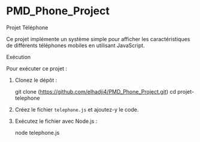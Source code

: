 # PMD_Phone_Project

Projet Téléphone

Ce projet implémente un système simple pour afficher les caractéristiques de différents téléphones mobiles en utilisant JavaScript.

Exécution

Pour exécuter ce projet :

1. Clonez le dépôt :
   
    git clone (https://github.com/elhadji4/PMD_Phone_Project.git)
    cd projet-telephone
    

2. Créez le fichier `telephone.js` et ajoutez-y le code.

3. Exécutez le fichier avec Node.js :
   
    node telephone.js
  

